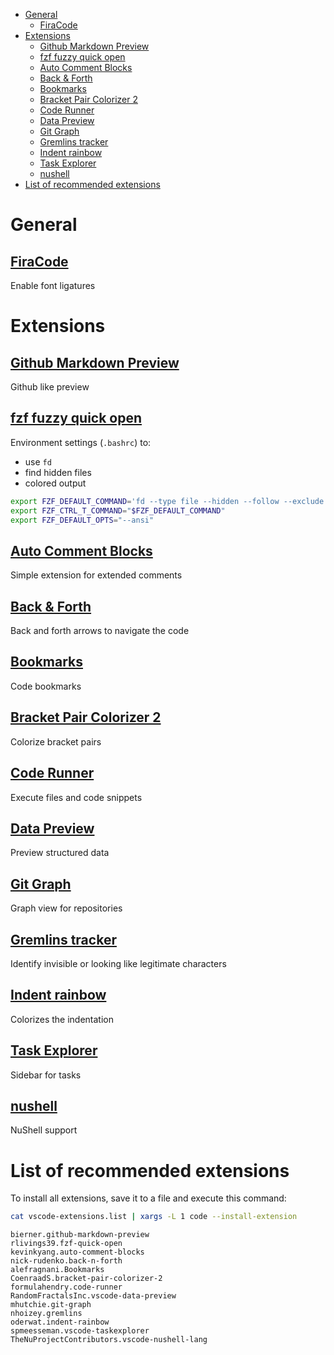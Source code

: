 - [General](#general)
  - [FiraCode](#firacode)
- [Extensions](#extensions)
  - [Github Markdown Preview](#github-markdown-preview)
  - [fzf fuzzy quick open](#fzf-fuzzy-quick-open)
  - [Auto Comment Blocks](#auto-comment-blocks)
  - [Back & Forth](#back--forth)
  - [Bookmarks](#bookmarks)
  - [Bracket Pair Colorizer 2](#bracket-pair-colorizer-2)
  - [Code Runner](#code-runner)
  - [Data Preview](#data-preview)
  - [Git Graph](#git-graph)
  - [Gremlins tracker](#gremlins-tracker)
  - [Indent rainbow](#indent-rainbow)
  - [Task Explorer](#task-explorer)
  - [nushell](#nushell)
- [List of recommended extensions](#list-of-recommended-extensions)

# General

## [FiraCode](https://github.com/tonsky/FiraCode)

Enable font ligatures

# Extensions

## [Github Markdown Preview](https://marketplace.visualstudio.com/items?itemName=bierner.github-markdown-preview)

Github like preview

## [fzf fuzzy quick open](https://marketplace.visualstudio.com/items?itemName=rlivings39.fzf-quick-open)

Environment settings (`.bashrc`) to:
 - use `fd`
 - find hidden files
 - colored output
```bash
export FZF_DEFAULT_COMMAND='fd --type file --hidden --follow --exclude .git --color=always'
export FZF_CTRL_T_COMMAND="$FZF_DEFAULT_COMMAND"
export FZF_DEFAULT_OPTS="--ansi"
```

## [Auto Comment Blocks](https://marketplace.visualstudio.com/items?itemName=kevinkyang.auto-comment-blocks)

Simple extension for extended comments

## [Back & Forth](https://marketplace.visualstudio.com/items?itemName=nick-rudenko.back-n-forth)

Back and forth arrows to navigate the code

## [Bookmarks](https://marketplace.visualstudio.com/items?itemName=alefragnani.Bookmarks)

Code bookmarks

## [Bracket Pair Colorizer 2](https://marketplace.visualstudio.com/items?itemName=CoenraadS.bracket-pair-colorizer-2)

Colorize bracket pairs

## [Code Runner](https://marketplace.visualstudio.com/items?itemName=formulahendry.code-runner)

Execute files and code snippets

## [Data Preview](https://marketplace.visualstudio.com/items?itemName=RandomFractalsInc.vscode-data-preview)

Preview structured data

## [Git Graph](https://marketplace.visualstudio.com/items?itemName=mhutchie.git-graph)

Graph view for repositories

## [Gremlins tracker](https://marketplace.visualstudio.com/items?itemName=nhoizey.gremlins)

Identify invisible or looking like legitimate characters

## [Indent rainbow](https://marketplace.visualstudio.com/items?itemName=oderwat.indent-rainbow)

Colorizes the indentation

## [Task Explorer](https://marketplace.visualstudio.com/items?itemName=spmeesseman.vscode-taskexplorer)

Sidebar for tasks

## [nushell](https://marketplace.visualstudio.com/items?itemName=TheNuProjectContributors.vscode-nushell-lang)

NuShell support

# List of recommended extensions

To install all extensions, save it to a file and execute this command:

```sh
cat vscode-extensions.list | xargs -L 1 code --install-extension
```

```
bierner.github-markdown-preview
rlivings39.fzf-quick-open
kevinkyang.auto-comment-blocks
nick-rudenko.back-n-forth
alefragnani.Bookmarks
CoenraadS.bracket-pair-colorizer-2
formulahendry.code-runner
RandomFractalsInc.vscode-data-preview
mhutchie.git-graph
nhoizey.gremlins
oderwat.indent-rainbow
spmeesseman.vscode-taskexplorer
TheNuProjectContributors.vscode-nushell-lang
```
